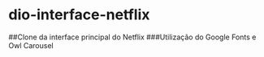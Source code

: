 # dio-interface-netflix

##Clone da interface principal do Netflix
###Utilização do Google Fonts e Owl Carousel

